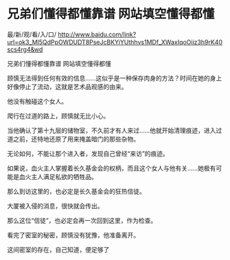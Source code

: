 # 兄弟们懂得都懂靠谱 网站填空懂得都懂

最/新/观/看/入/口/ http://www.baidu.com/link?url=ok3_Ml5QdPpOWDUDT8PseJcBKYiYUthhvs1MDf_XWaxIqoOiiz3h9rK40scs4rg4&wd

兄弟们懂得都懂靠谱 网站填空懂得都懂

顾慎无法得到任何有效的信息……这似乎是一种保存肉身的方法？时间在她的身上好像停止了流动，这就是艺术品观感的由来。

他没有触碰这个女人。

爬行在过道的路上，顾慎就无比小心。

当他确认了第十九层的储物室，不久前才有人来过……他就开始清理痕迹，进入过道之前，还特地还原了用来掩盖暗门的那些杂物。

无论如何，不能让那个进入者，发现自己曾经“来访”的痕迹。

如果说，血火主人掌握着长久基金会的权柄，而且这个女人与他有关……她极有可能是血火主人满足私欲的牺牲品。

那么到访这里的，也必定是长久基金会的狂热信徒。

大厦被入侵的消息，很快就会传出。

那么这位“信徒”，也必定会再一次回到这里，作为检查。

看完了密室的秘密，顾慎没有犹豫，他准备离开。

这间密室的存在，自己知道，便足够了
